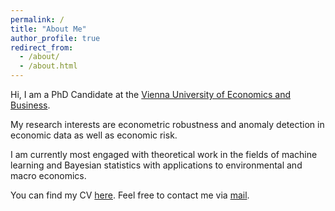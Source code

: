 ```yaml
---
permalink: /
title: "About Me"
author_profile: true
redirect_from: 
  - /about/
  - /about.html
---
```


Hi, I am a PhD Candidate at the [Vienna University of Economics and Business](https://www.wu.ac.at/en/).

My research interests are econometric robustness and anomaly detection in economic data as well as economic risk. 

I am currently most engaged with theoretical work in the fields of machine learning and Bayesian statistics with applications to environmental and macro economics.

You can find my CV [here](files/Curriculum_Vitae.pdf). Feel free to contact me via [mail](mailto:lucas.konrad@wu.ac.at).
